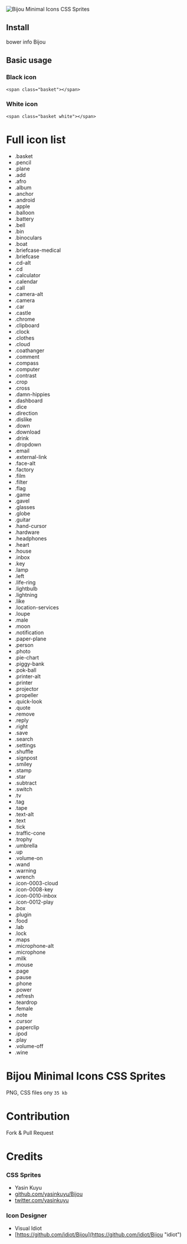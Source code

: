 ![Bijou Minimal Icons CSS Sprites](https://raw.githubusercontent.com/yasinkuyu/Bijou/master/screenshot.png)

## Install

 bower info Bijou

## Basic usage

### Black icon

` <span class="basket"></span>  `

### White icon

` <span class="basket white"></span> `

# Full icon list

  * .basket
  * .pencil
  * .plane
  * .add
  * .afro
  * .album
  * .anchor
  * .android
  * .apple
  * .balloon
  * .battery
  * .bell
  * .bin
  * .binoculars
  * .boat
  * .briefcase-medical
  * .briefcase
  * .cd-alt
  * .cd
  * .calculator
  * .calendar
  * .call
  * .camera-alt
  * .camera
  * .car
  * .castle
  * .chrome
  * .clipboard
  * .clock
  * .clothes
  * .cloud
  * .coathanger
  * .comment
  * .compass
  * .computer
  * .contrast
  * .crop
  * .cross
  * .damn-hippies
  * .dashboard
  * .dice
  * .direction
  * .dislike
  * .down
  * .download
  * .drink
  * .dropdown
  * .email
  * .external-link
  * .face-alt
  * .factory
  * .film
  * .filter
  * .flag
  * .game
  * .gavel
  * .glasses
  * .globe
  * .guitar
  * .hand-cursor
  * .hardware
  * .headphones
  * .heart
  * .house
  * .inbox
  * .key
  * .lamp
  * .left
  * .life-ring
  * .lightbulb
  * .lightning
  * .like
  * .location-services
  * .loupe
  * .male
  * .moon
  * .notification
  * .paper-plane
  * .person
  * .photo
  * .pie-chart
  * .piggy-bank
  * .pok-ball
  * .printer-alt
  * .printer
  * .projector
  * .propeller
  * .quick-look
  * .quote
  * .remove
  * .reply
  * .right
  * .save
  * .search
  * .settings
  * .shuffle
  * .signpost
  * .smiley
  * .stamp
  * .star
  * .subtract
  * .switch
  * .tv
  * .tag
  * .tape
  * .text-alt
  * .text
  * .tick
  * .traffic-cone
  * .trophy
  * .umbrella
  * .up
  * .volume-on
  * .wand
  * .warning
  * .wrench
  * .icon-0003-cloud
  * .icon-0008-key
  * .icon-0010-inbox
  * .icon-0012-play
  * .box
  * .plugin
  * .food
  * .lab
  * .lock
  * .maps
  * .microphone-alt
  * .microphone
  * .milk
  * .mouse
  * .page
  * .pause
  * .phone
  * .power
  * .refresh
  * .teardrop
  * .female
  * .note
  * .cursor
  * .paperclip
  * .ipod
  * .play
  * .volume-off
  * .wine
  
# Bijou Minimal Icons CSS Sprites
PNG, CSS files ony `35 kb`

# Contribution
Fork & Pull Request

# Credits

### CSS Sprites

- Yasin Kuyu 
- [github.com/yasinkuyu/Bijou](github.com/yasinkuyu/Bijou "Yasin Kuyu")
- [twitter.com/yasinkuyu](twitter.com/yasinkuyu "twitter")

### Icon Designer

- Visual Idiot 
- [https://github.com/idiot/Bijou](https://github.com/idiot/Bijou "idiot")


